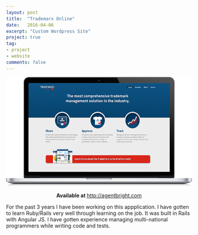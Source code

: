 ```yaml
---
layout: post
title:  "Trademarx Online"
date:   2016-04-06
excerpt: "Custom Wordpress Site"
project: true
tag:
- project 
- website
comments: false
---
```


![SGH Homepage](/assets/img/fusionary_example.png)    
    
<center><b>Available at </b><a href="http://www.agentbright.com">http://agentbright.com</a></center>

For the past 3 years I have been working on this appplication. I have gotten to learn Ruby/Rails very well through learning on the job. It was built in Rails with Angular JS. I have gotten experience managing multi-national programmers while writing code and tests.
